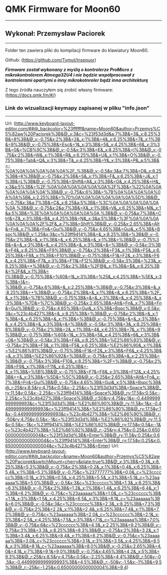 # QMK Firmware for Moon60

---

## Wykonał: Przemysław Paciorek

---

Folder ten zawiera pliki do kompilacji firmware do klawiatury Moon60.

Github: (<https://github.com/Tymut/Insequor>)

***Firmware został wykonany z myślą o kontrolerze ProMicro z mikrokontrolerem Atmega32U4 i nie będzie współpracował z kontrolerami opartymi o inny mikrokotnroler bądź inna architekturę***

Z tego źródła nauczyłem się zrobić własny firmware: (<https://docs.qmk.fm/#/>)

### Link do wizualizacji keymapy zapisanej w pliku "info.json"

---

Url: (<http://www.keyboard-layout-editor.com/##@_backcolor=%23ffffff&name=Moon60&author=Przemys%C5%82aw%20Paciorek%3B&@_x:3&c=%23f53d3d&a:7%3B&=3&_x:8.25%3B&=8%3B&@_y:-0.75&x:2%3B&=2&_x:1%3B&=4&_x:6.25%3B&=7&_x:1%3B&=9%3B&@_y:-0.75%3B&=Esc&=1&_x:3%3B&=5&_x:4.25%3B&=6&_x:3%3B&=0&=%CB%9C%3B&@_y:-0.5&x:3%3B&=E&_x:8.25%3B&=I%3B&@_y:-0.75&x:2%3B&=W&_x:1%3B&=R&_x:6.25%3B&=U&_x:1%3B&=O%3B&@_y:-0.75%3B&=Tab&=Q&_x:3%3B&=T&_x:4.25%3B&=Y&_x:3%3B&=P&_a:5%3B&=-%0A%0A%0A%0A%0A%0A%2F_%3B&@_y:-0.5&x:3&a:7%3B&=D&_x:8.25%3B&=K%3B&@_y:-0.75&x:2%3B&=S&_x:1%3B&=F&_x:6.25%3B&=J&_x:1%3B&=L%3B&@_y:-0.75%3B&=Shift&=A&_x:3%3B&=G&_x:4.25%3B&=H&_x:3&a:5%3B&=%2F:%0A%0A%0A%0A%0A%0A%2F%3B&=%22%0A%0A%0A%0A%0A%0A'%3B&@_y:-0.75&x:6%3B&=%7B%0A%0A%0A%0A%0A%0A%5B&_x:2.25%3B&=%7D%0A%0A%0A%0A%0A%0A%5D%3B&@_y:-0.75&x:3&a:7%3B&=C&_x:8.25&a:5%3B&=%3C%0A%0A%0A%0A%0A%0A,%3B&@_y:-0.75&x:2&a:7%3B&=X&_x:1%3B&=V&_x:6.25%3B&=M&_x:1&a:5%3B&=%3E%0A%0A%0A%0A%0A%0A.%3B&@_y:-0.75&a:7%3B&=Ctrl&=Z&_x:3%3B&=B&_x:4.25%3B&=N&_x:3&a:5%3B&=%3F%0A%0A%0A%0A%0A%0A%2F%2F&_a:7%3B&=Shift%3B&@_y:-0.25&x:2.65%3B&=Alt&=Fn&_x:7%3B&=Fn&=Gui%3B&@_y:-0.75&x:4.65%3B&=Gui&_x:5%3B&=Bspc%3B&@_y:1.25&x:3&c=%23ff9414%3B&=&_x:8.25%3B&=%3B&@_y:-0.75&x:2%3B&=&_x:1%3B&=&_x:6.25%3B&=&_x:1%3B&=%3B&@_y:-0.75%3B&=&=&_x:3%3B&=&_x:4.25%3B&=&_x:3%3B&=&=%3B&@_y:-0.5&x:3%3B&=F4&_x:8.25%3B&=F9%3B&@_y:-0.75&x:2%3B&=F3&_x:1%3B&=F5&_x:6.25%3B&=F8&_x:1%3B&=F10%3B&@_y:-0.75%3B&=F1&=F2&_x:3%3B&=F6&_x:4.25%3B&=F7&_x:3%3B&=F11&=F12%3B&@_y:-0.5&x:3%3B&=%23&_x:8.25%3B&=*%3B&@_y:-0.75&x:2%3B&=%2F@&_x:1%3B&=$&_x:6.25%3B&=%2F&&_x:1%3B&=(%3B&@_y:-0.75%3B&=%60&=!&_x:3%3B&=%25&_x:4.25%3B&=%5E&_x:3%3B&=)&=-%3B&@_y:-0.75&x:6%3B&=&_x:2.25%3B&=%3B&@_y:-0.75&x:3%3B&=&_x:8.25%3B&=+%3B&@_y:-0.75&x:2%3B&=&_x:1%3B&=&_x:6.25%3B&=%2F_&_x:1%3B&=%7B%3B&@_y:-0.75%3B&=&=&_x:3%3B&=&_x:4.25%3B&=&_x:3%3B&=%7D&=%7C%3B&@_y:-0.25&x:2.65%3B&=Alt&=Fn&_x:7%3B&=Fn&=Gui%3B&@_y:-0.75&x:4.65%3B&=Gui&_x:5%3B&=Bspc%3B&@_y:0.5&x:3&c=%23c4b427%3B&=&_x:8.25%3B&=%3B&@_y:-0.75&x:2%3B&=&_x:1%3B&=&_x:6.25%3B&=&_x:1%3B&=%3B&@_y:-0.75%3B&=&=&_x:3%3B&=&_x:4.25%3B&=&_x:3%3B&=&=%3B&@_y:-0.5&x:3%3B&=3&_x:8.25%3B&=8%3B&@_y:-0.75&x:2%3B&=2&_x:1%3B&=4&_x:6.25%3B&=7&_x:1%3B&=9%3B&@_y:-0.75%3B&=%60&=1&_x:3%3B&=5&_x:4.25%3B&=6&_x:3%3B&=0&=%3B&@_y:-0.5&x:3%3B&=F4&_x:8.25%3B&=%E2%86%93%3B&@_y:-0.75&x:2%3B&=F3&_x:1%3B&=F5&_x:6.25%3B&=%E2%86%90&_x:1%3B&=%E2%86%91%3B&@_y:-0.75%3B&=F1&=F2&_x:3%3B&=F6&_x:4.25%3B&=&_x:3%3B&=%E2%86%92&=%3B&@_y:-0.75&x:6%3B&=&_x:2.25%3B&=%3B&@_y:-0.75&x:3%3B&=F10&_x:8.25%3B&=%2F=%3B&@_y:-0.75&x:2%3B&=F9&_x:1%3B&=F11&_x:6.25%3B&=-&_x:1%3B&=%5B%3B&@_y:-0.75%3B&=F7&=F8&_x:3%3B&=F12&_x:4.25%3B&=+&_x:3%3B&=%5D&=%5C%3B&@_y:-0.25&x:2.65%3B&=Alt&=Fn&_x:7%3B&=Fn&=Gui%3B&@_y:-0.75&x:4.65%3B&=Gui&_x:5%3B&=Bspc%3B&@_r:25&rx:8.5&ry:4.75&y:0.5&x:-2.25&c=%23f53d3d%3B&=Space%3B&@_ry:11.5&y:0.5&x:-2.25&c=%23ff9414%3B&=Space%3B&@_ry:17.5&y:0.5&x:-2.25&c=%23c4b427%3B&=Space%3B&@_r:50&ry:4.75&y:1&x:-0.4499999999999993&c=%23f53d3d%3B&=%E2%86%90%3B&@_ry:11.5&y:1&x:-0.4499999999999993&c=%23ff9414%3B&=%E2%86%90%3B&@_ry:17.5&y:1&x:-0.4499999999999993&c=%23c4b427%3B&=%E2%86%90%3B&@_r:-50&ry:4.75&y:0.5&x:-1&c=%23f53d3d%3B&=%E2%86%92%3B&@_ry:11.5&y:0.5&x:-1&c=%23ff9414%3B&=%E2%86%92%3B&@_ry:17.5&y:0.5&x:-1&c=%23c4b427%3B&=%E2%86%92%3B&@_r:-25&ry:4.75&y:0.25&x:0.6500000000000004&c=%23f53d3d%3B&=Enter%3B&@_ry:11.5&y:0.25&x:0.6500000000000004&c=%23ff9414%3B&=Enter%3B&@_ry:17.5&y:0.25&x:0.6500000000000004&c=%23c4b427%3B&=Enter>)
Url: (<http://www.keyboard-layout-editor.com/##@_backcolor=&name=Moon60&author=Przemys%C5%82aw%20Paciorek&switchMount=cherry&plate:true%3B&@_x:3%3B&=0,3&_x:8.25%3B&=5,3%3B&@_y:-0.75&x:2%3B&=0,2&_x:1%3B&=0,4&_x:6.25%3B&=5,4&_x:1%3B&=5,2%3B&@_y:-0.75&c=%23777777%3B&=0,0&_c=%23cccccc%3B&=0,1&_x:3%3B&=0,5&_x:4.25%3B&=5,5&_x:3%3B&=5,1&_c=%23aaaaaa%3B&=5,0%3B&@_y:-0.5&x:3&c=%23cccccc%3B&=1,3&_x:8.25%3B&=6,3%3B&@_y:-0.75&x:2%3B&=1,2&_x:1%3B&=1,4&_x:6.25%3B&=6,4&_x:1%3B&=6,2%3B&@_y:-0.75&c=%23aaaaaa%3B&=1,0&_c=%23cccccc%3B&=1,1&_x:3%3B&=1,5&_x:4.25%3B&=6,5&_x:3%3B&=6,1&_c=%23aaaaaa%3B&=6,0%3B&@_y:-0.5&x:3&c=%23cccccc%3B&=2,3&_x:8.25%3B&=7,3%3B&@_y:-0.75&x:2%3B&=2,2&_x:1%3B&=2,4&_x:6.25%3B&=7,4&_x:1%3B&=7,2%3B&@_y:-0.75&c=%23aaaaaa%3B&=2,0&_c=%23cccccc%3B&=2,1&_x:3%3B&=2,5&_x:4.25%3B&=7,5&_x:3%3B&=7,1&_c=%23aaaaaa%3B&=7,0%3B&@_y:-0.75&x:6&c=%23cccccc%3B&=4,3&_x:2.25%3B&=9,2%3B&@_y:-0.75&x:3%3B&=3,3&_x:8.25%3B&=8,3%3B&@_y:-0.75&x:2%3B&=3,2&_x:1%3B&=3,4&_x:6.25%3B&=8,4&_x:1%3B&=8,2%3B&@_y:-0.75&c=%23aaaaaa%3B&=3,0&_c=%23cccccc%3B&=3,1&_x:3%3B&=3,5&_x:4.25%3B&=8,5&_x:3%3B&=8,1&_c=%23aaaaaa%3B&=8,0%3B&@_y:-0.25&x:2.65%3B&=4,0&=4,1&_x:7%3B&=9,1&=9,0%3B&@_y:-0.75&x:4.65%3B&=4,2&_x:5%3B&=9,3%3B&@_r:25&rx:8.5&ry:4.75&y:0.5&x:-2.25%3B&=4,4%3B&@_r:50&y:-0.5&x:-0.4499999999999993%3B&=4,5%3B&@_r:-50&y:-1.5&x:-1%3B&=9,5%3B&@_r:-25&y:-1.25&x:0.6500000000000004%3B&=9,4>)
